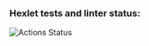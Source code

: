 ### Hexlet tests and linter status:
![Actions Status](https://github.com/ivanov-v/frontend-project-lvl1/workflows/hexlet-check/badge.svg)